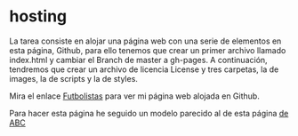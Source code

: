 # hosting
La tarea consiste en alojar una página web con una serie de elementos en esta página, Github, para ello tenemos que crear un primer archivo llamado index.html y cambiar el Branch de master a gh-pages. A continuación, tendremos que crear un archivo de licencia License y tres carpetas, la de images, la de scripts y la de styles.
<p>Mira el enlace <a href="https://www.mozilla.org/en-US/about/manifesto/">Futbolistas</a> para ver mi página web alojada en Github.</p>
<p>Para hacer esta página he seguido un modelo parecido al de esta página  <a href="https://www.abc.es/contentfactory/post/2019/11/06/convocatoria-premios-conproposito/">de ABC </a ></p>
